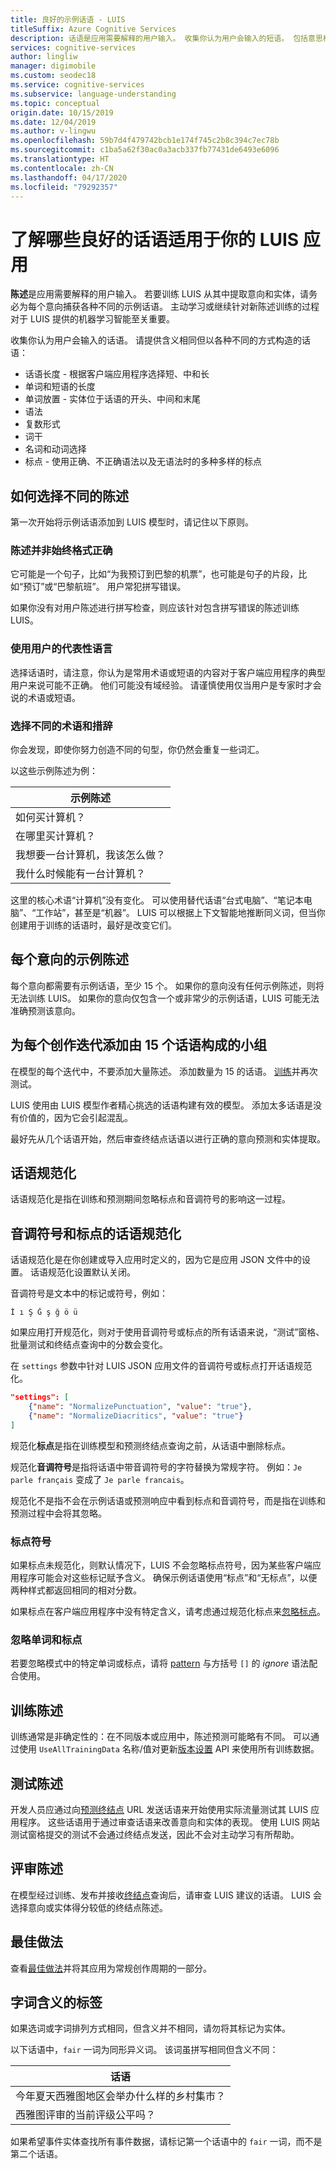 ```yaml
---
title: 良好的示例话语 - LUIS
titleSuffix: Azure Cognitive Services
description: 话语是应用需要解释的用户输入。 收集你认为用户会输入的短语。 包括意思相同但在单词长度和单词位置上以不同方式构造的陈述。
services: cognitive-services
author: lingliw
manager: digimobile
ms.custom: seodec18
ms.service: cognitive-services
ms.subservice: language-understanding
ms.topic: conceptual
origin.date: 10/15/2019
ms.date: 12/04/2019
ms.author: v-lingwu
ms.openlocfilehash: 59b7d4f479742bcb1e174f745c2b8c394c7ec78b
ms.sourcegitcommit: c1ba5a62f30ac0a3acb337fb77431de6493e6096
ms.translationtype: HT
ms.contentlocale: zh-CN
ms.lasthandoff: 04/17/2020
ms.locfileid: "79292357"
---
```

# <a name="understand-what-good-utterances-are-for-your-luis-app"></a>了解哪些良好的话语适用于你的 LUIS 应用

**陈述**是应用需要解释的用户输入。 若要训练 LUIS 从其中提取意向和实体，请务必为每个意向捕获各种不同的示例话语。 主动学习或继续针对新陈述训练的过程对于 LUIS 提供的机器学习智能至关重要。

收集你认为用户会输入的话语。 请提供含义相同但以各种不同的方式构造的话语：

* 话语长度 - 根据客户端应用程序选择短、中和长
* 单词和短语的长度 
* 单词放置 - 实体位于话语的开头、中间和末尾
* 语法 
* 复数形式
* 词干
* 名词和动词选择
* 标点 - 使用正确、不正确语法以及无语法时的多种多样的标点

## <a name="how-to-choose-varied-utterances"></a>如何选择不同的陈述

第一次开始将示例话语添加到 LUIS 模型时，请记住以下原则。

### <a name="utterances-arent-always-well-formed"></a>陈述并非始终格式正确

它可能是一个句子，比如“为我预订到巴黎的机票”，也可能是句子的片段，比如“预订”或“巴黎航班”。  用户常犯拼写错误。

如果你没有对用户陈述进行拼写检查，则应该针对包含拼写错误的陈述训练 LUIS。

### <a name="use-the-representative-language-of-the-user"></a>使用用户的代表性语言

选择话语时，请注意，你认为是常用术语或短语的内容对于客户端应用程序的典型用户来说可能不正确。 他们可能没有域经验。 请谨慎使用仅当用户是专家时才会说的术语或短语。

### <a name="choose-varied-terminology-as-well-as-phrasing"></a>选择不同的术语和措辞

你会发现，即使你努力创造不同的句型，你仍然会重复一些词汇。

以这些示例陈述为例：

|示例陈述|
|--|
|如何买计算机？|
|在哪里买计算机？|
|我想要一台计算机，我该怎么做？|
|我什么时候能有一台计算机？| 

这里的核心术语“计算机”没有变化。 可以使用替代话语“台式电脑”、“笔记本电脑”、“工作站”，甚至是“机器”。 LUIS 可以根据上下文智能地推断同义词，但当你创建用于训练的话语时，最好是改变它们。

## <a name="example-utterances-in-each-intent"></a>每个意向的示例陈述

每个意向都需要有示例话语，至少 15 个。 如果你的意向没有任何示例陈述，则将无法训练 LUIS。 如果你的意向仅包含一个或非常少的示例话语，LUIS 可能无法准确预测该意向。 

## <a name="add-small-groups-of-15-utterances-for-each-authoring-iteration"></a>为每个创作迭代添加由 15 个话语构成的小组

在模型的每个迭代中，不要添加大量陈述。 添加数量为 15 的话语。 [训练](luis-how-to-train.md)并再次测试。  

LUIS 使用由 LUIS 模型作者精心挑选的话语构建有效的模型。 添加太多话语是没有价值的，因为它会引起混乱。

最好先从几个话语开始，然后审查终结点话语以进行正确的意向预测和实体提取。

## <a name="utterance-normalization"></a>话语规范化

话语规范化是指在训练和预测期间忽略标点和音调符号的影响这一过程。

## <a name="utterance-normalization-for-diacritics-and-punctuation"></a>音调符号和标点的话语规范化

话语规范化是在你创建或导入应用时定义的，因为它是应用 JSON 文件中的设置。 话语规范化设置默认关闭。 

音调符号是文本中的标记或符号，例如： 

```
İ ı Ş Ğ ş ğ ö ü
```

如果应用打开规范化，则对于使用音调符号或标点的所有话语来说，“测试”窗格、批量测试和终结点查询中的分数会变化。 

在 `settings` 参数中针对 LUIS JSON 应用文件的音调符号或标点打开话语规范化。

```JSON
"settings": [
    {"name": "NormalizePunctuation", "value": "true"},
    {"name": "NormalizeDiacritics", "value": "true"}
] 
```

规范化**标点**是指在训练模型和预测终结点查询之前，从话语中删除标点。 

规范化**音调符号**是指将话语中带音调符号的字符替换为常规字符。 例如：`Je parle français` 变成了 `Je parle francais`。 

规范化不是指不会在示例话语或预测响应中看到标点和音调符号，而是指在训练和预测过程中会将其忽略。


### <a name="punctuation-marks"></a>标点符号

如果标点未规范化，则默认情况下，LUIS 不会忽略标点符号，因为某些客户端应用程序可能会对这些标记赋予含义。 确保示例话语使用“标点”和“无标点”，以便两种样式都返回相同的相对分数。 

如果标点在客户端应用程序中没有特定含义，请考虑通过规范化标点来[忽略标点](#utterance-normalization)。 

### <a name="ignoring-words-and-punctuation"></a>忽略单词和标点

若要忽略模式中的特定单词或标点，请将 [pattern](luis-concept-patterns.md#pattern-syntax) 与方括号 `[]` 的 _ignore_ 语法配合使用。 

## <a name="training-utterances"></a>训练陈述

训练通常是非确定性的：在不同版本或应用中，陈述预测可能略有不同。 可以通过使用 `UseAllTrainingData` 名称/值对更新[版本设置](https://{region}.dev.cognitive.azure.cn/docs/services/5890b47c39e2bb17b84a55ff/operations/versions-update-application-version-settings) API 来使用所有训练数据。

## <a name="testing-utterances"></a>测试陈述 

开发人员应通过向[预测终结点](luis-how-to-azure-subscription.md) URL 发送话语来开始使用实际流量测试其 LUIS 应用程序。 这些话语用于通过审查话语来改善意向和实体的表现。 使用 LUIS 网站测试窗格提交的测试不会通过终结点发送，因此不会对主动学习有所帮助。 

## <a name="review-utterances"></a>评审陈述

在模型经过训练、发布并接收[终结点](luis-glossary.md#endpoint)查询后，请审查 LUIS 建议的话语。 LUIS 会选择意向或实体得分较低的终结点陈述。 

## <a name="best-practices"></a>最佳做法

查看[最佳做法](luis-concept-best-practices.md)并将其应用为常规创作周期的一部分。

## <a name="label-for-word-meaning"></a>字词含义的标签

如果选词或字词排列方式相同，但含义并不相同，请勿将其标记为实体。 

以下话语中，`fair` 一词为同形异义词。 该词虽拼写相同但含义不同：

|话语|
|--|
|今年夏天西雅图地区会举办什么样的乡村集市？|
|西雅图评审的当前评级公平吗？|

如果希望事件实体查找所有事件数据，请标记第一个话语中的 `fair` 一词，而不是第二个话语。






